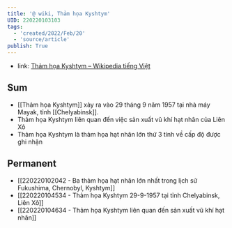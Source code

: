 ```yaml
---
title: '@ wiki, Thảm họa Kyshtym'
UID: 220220103103
tags:
  - 'created/2022/Feb/20'
  - 'source/article'
publish: True
---
```

- link: [Thảm họa Kyshtym – Wikipedia tiếng Việt](https://vi.wikipedia.org/wiki/Th%E1%BA%A3m_h%E1%BB%8Da_Kyshtym)

## Sum
- [[Thảm họa Kyshtym]] xảy ra vào 29 tháng 9 năm 1957 tại nhà máy Mayak, tỉnh [[Chelyabinsk]].
- Thảm họa Kyshtym liên quan đến việc sản xuất vũ khí hạt nhân của Liên Xô
- Thảm họa Kyshtym là thảm họa hạt nhân lớn thứ 3 tính về cấp độ được ghi nhận

## Permanent
- [[220220102042 - Ba thảm họa hạt nhân lớn nhất trong lịch sử Fukushima, Chernobyl, Kyshtym]]
- [[220220104534 - Thảm họa Kyshtym 29-9-1957 tại tỉnh Chelyabinsk, Liên Xô]]
- [[220220104634 - Thảm họa Kyshtym liên quan đến sản xuất vũ khí hạt nhân]]


